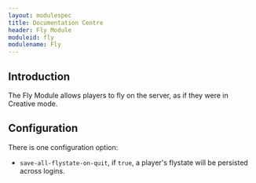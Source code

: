 ```yaml
---
layout: modulespec
title: Documentation Centre
header: Fly Module
moduleid: fly
modulename: Fly
---
```


## Introduction

The Fly Module allows players to fly on the server, as if they were in Creative mode.

## Configuration

There is one configuration option:

* `save-all-flystate-on-quit`, if `true`, a player's flystate will be persisted across logins.